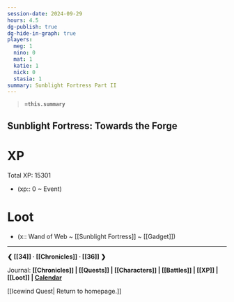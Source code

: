 ```yaml
---
session-date: 2024-09-29
hours: 4.5
dg-publish: true
dg-hide-in-graph: true
players:
  meg: 1
  nino: 0
  mat: 1
  katie: 1
  nick: 0
  stasia: 1
summary: Sunblight Fortress Part II
---
```


> **`=this.summary`**
> 
  
## Sunblight Fortress: Towards the Forge

# XP
Total XP: 15301
- (xp:: 0 ~ Event) 

# Loot
- (x:: Wand of Web ~ [[Sunblight Fortress]] ~ [[Gadget]])

---
**❮ [[34]] · [[Chronicles]] ·  [[36]] ❯**

Journal: **[[Chronicles]] | [[Quests]] |  [[Characters]] | [[Battles]] | [[XP]] | [[Loot]] | [Calendar](https://app.fantasy-calendar.com/calendars/38f9e3f5098bac1f655a4fb4241f35eb)**

[[Icewind Quest| Return to homepage.]]